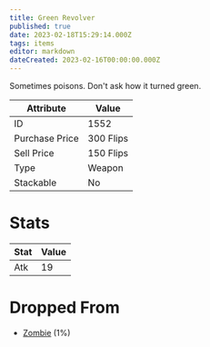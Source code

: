 ```yaml
---
title: Green Revolver
published: true
date: 2023-02-18T15:29:14.000Z
tags: items
editor: markdown
dateCreated: 2023-02-16T00:00:00.000Z
---
```


Sometimes poisons. Don't ask how it turned green.

|Attribute|Value|
|-|-|
|ID|1552|
|Purchase Price|300 Flips|
|Sell Price|150 Flips|
|Type|Weapon|
|Stackable|No|

# Stats
|Stat|Value|
|-|-|
|Atk|19|

# Dropped From
 * [Zombie](/monsters/zombie.md) (1%)
